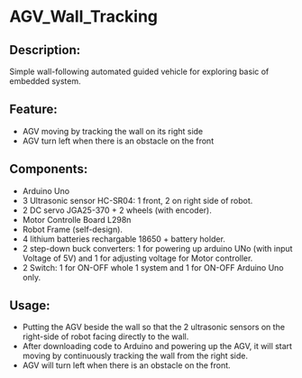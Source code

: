 # AGV_Wall_Tracking
## Description:

Simple wall-following automated guided vehicle for exploring basic of embedded system. 

## Feature: 

- AGV moving by tracking the wall on its right side
- AGV turn left when there is an obstacle on the front

## Components:

- Arduino Uno
- 3 Ultrasonic sensor HC-SR04: 1 front, 2 on right side of robot.
- 2 DC servo JGA25-370 + 2 wheels (with encoder).
- Motor Controlle Board L298n
- Robot Frame (self-design).
- 4 lithium batteries rechargable 18650 + battery holder.
- 2 step-down buck converters: 1 for powering up arduino UNo (with input Voltage of 5V) and 1 for adjusting voltage for Motor controller.
- 2 Switch: 1 for ON-OFF whole 1 system and 1 for ON-OFF Arduino Uno only.

## Usage:
- Putting the AGV beside the wall so that the 2 ultrasonic sensors on the right-side of robot facing directly to the wall.
- After downloading code to Arduino and powering up the AGV, it will start moving by continuously tracking the wall from the right side.
- AGV will turn left when there is an obstacle on the front.
